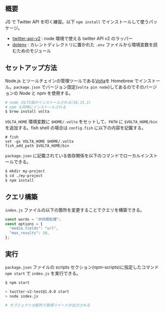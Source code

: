 
## 概要

JS で Twitter API を叩く練習。以下 `npm install` でインストールして使うパッケージ。

- [twitter-api-v2](https://github.com/PLhery/node-twitter-api-v2) : node 環境で使える twitter API v2 のラッパー
- [dotenv](https://github.com/motdotla/dotenv) : カレントディレクトリに置かれた `.env` ファイルから環境変数を読むためのモジュール

## セットアップ方法

Node.js とツールチェインの管理ツールである[Volta](https://volta.sh)を Homebrew でインストール。`package.json` でバージョン固定(`volta pin node`)してあるのでそのバージョンの Node と npm を使用する。

```sh
# node のLTS版がインストールされる(16.15.1)
# npm も同時にインストールされる
$ brew install volta
```

`VOLTA_HOME` 環境変数に `$HOME/.volta` をセットして、`PATH` に `$VOLTA_HOME/bin` を追加する。fish shell の場合は `config.fish` に以下の内容を記載する。

```sh:config.fish
# fish
set -gx VOLTA_HOME $HOME/.volta
fish_add_path $VOLTA_HOME/bin
```

`package.json` に記載されている依存関係を以下のコマンドでローカルインストールできる。

```sh
$ mkdir my-project
$ cd ./my-project
$ npm install
```

## クエリ構築

`index.js` ファイルの以下の箇所を変更することでクエリを構築できる。

```js
const words = "非同期処理";
const options = { 
  "media.fields": "url",
  "max_results": 10,
};
```

## 実行

`package.json` ファイルの scripts セクション(npm-scripts)に指定したコマンド `npm start` で `index.js` を実行できる。

```sh
$ npm start

> twitter-v2-test@1.0.0 start
> node index.js

# オブジェクトの配列で取得ツイートが出力される
```

